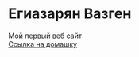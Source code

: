 # Егиазарян Вазген
Мой первый веб сайт  
[Ссылка на домашку](https://github.com/YeghiazaryanVazgen/YeghiazaryanVazgen.github.io "Описание")
